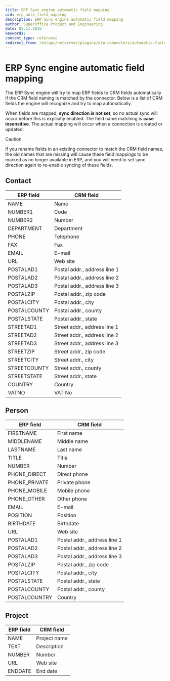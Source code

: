 ```yaml
---
title: ERP Sync engine automatic field mapping
uid: erp_auto_field_mapping
description: ERP Sync engine automatic field mapping
author: SuperOffice Product and Engineering
date: 05.11.2016
keywords:
content_type: reference
redirect_from: /en/api/netserver/plugins/erp-connectors/automatic-field-mapping
---
```


# ERP Sync engine automatic field mapping

The ERP Sync engine will try to map ERP fields to CRM fields automatically if the CRM field naming is matched by the connector. Below is a list of CRM fields the engine will recognize and try to map automatically.

When fields are mapped, **sync direction is not set**, so no actual sync will occur before this is explicitly enabled. The field name matching is **case insensitive**. The actual mapping will occur when a connection is created or updated.

> [!CAUTION]
> If you rename fields in an existing connector to match the CRM field names, the old names that are missing will cause these field mappings to be marked as no longer available in ERP, and you will need to set sync direction again to re-enable syncing of these fields.

## Contact

| ERP field | CRM field |
|---|---|
| NAME         | Name                         |
| NUMBER1      | Code                         |
| NUMBER2      | Number                       |
| DEPARTMENT   | Department                   |
| PHONE        | Telephone                    |
| FAX          | Fax                          |
| EMAIL        | E-mail                       |
| URL          | Web site                     |
| POSTALAD1    | Postal addr., address line 1 |
| POSTALAD2    | Postal addr., address line 2 |
| POSTALAD3    | Postal addr., address line 3 |
| POSTALZIP    | Postal addr., zip code       |
| POSTALCITY   | Postal addr., city           |
| POSTALCOUNTY | Postal addr., county         |
| POSTALSTATE  | Postal addr., state          |
| STREETAD1    | Street addr., address line 1 |
| STREETAD2    | Street addr., address line 2 |
| STREETAD3    | Street addr., address line 3 |
| STREETZIP    | Street addr., zip code       |
| STREETCITY   | Street addr., city           |
| STREETCOUNTY | Street addr., county         |
| STREETSTATE  | Street addr., state          |
| COUNTRY      | Country                      |
| VATNO        | VAT No                       |

## Person

| ERP field | CRM field |
|---|---|
| FIRSTNAME      | First name                   |
| MIDDLENAME     | Middle name                  |
| LASTNAME       | Last name                    |
| TITLE          | Title                        |
| NUMBER         | Number                       |
| PHONE_DIRECT   | Direct phone                 |
| PHONE_PRIVATE  | Private phone                |
| PHONE_MOBILE   | Mobile phone                 |
| PHONE_OTHER    | Other phone                  |
| EMAIL          | E-mail                       |
| POSITION       | Position                     |
| BIRTHDATE      | Birthdate                    |
| URL            | Web site                     |
| POSTALAD1      | Postal addr., address line 1 |
| POSTALAD2      | Postal addr., address line 2 |
| POSTALAD3      | Postal addr., address line 3 |
| POSTALZIP      | Postal addr., zip code       |
| POSTALCITY     | Postal addr., city           |
| POSTALSTATE    | Postal addr., state          |
| POSTALCOUNTY   | Postal addr., county         |
| POSTALCOUNTRY  | Country                      |

## Project

| ERP field | CRM field |
|---|---|
| NAME    | Project name |
| TEXT    | Description  |
| NUMBER  | Number       |
| URL     | Web site     |
| ENDDATE | End date     |

